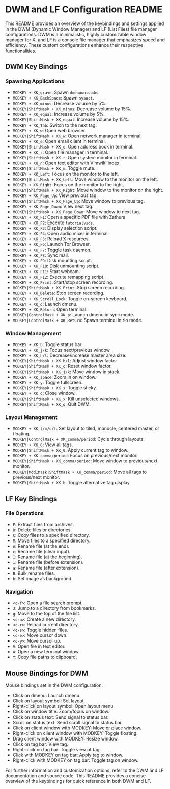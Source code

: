 # DWM and LF Configuration README

This README provides an overview of the keybindings and settings applied in the DWM (Dynamic Window Manager) and LF (List Files) file manager configurations. DWM is a minimalistic, highly customizable window manager for X, and LF is a console file manager that emphasizes speed and efficiency. These custom configurations enhance their respective functionalities.

## DWM Key Bindings

### Spawning Applications
- `MODKEY + XK_grave`: Spawn `dmenuunicode`.
- `MODKEY + XK_BackSpace`: Spawn `sysact`.
- `MODKEY + XK_minus`: Decrease volume by 5%.
- `MODKEY|ShiftMask + XK_minus`: Decrease volume by 15%.
- `MODKEY + XK_equal`: Increase volume by 5%.
- `MODKEY|ShiftMask + XK_equal`: Increase volume by 15%.
- `MODKEY + XK_Tab`: Switch to the next tag.
- `MODKEY + XK_w`: Open web browser.
- `MODKEY|ShiftMask + XK_w`: Open network manager in terminal.
- `MODKEY + XK_e`: Open email client in terminal.
- `MODKEY|ShiftMask + XK_e`: Open address book in terminal.
- `MODKEY + XK_r`: Open file manager in terminal.
- `MODKEY|ShiftMask + XK_r`: Open system monitor in terminal.
- `MODKEY + XK_n`: Open text editor with Vimwiki index.
- `MODKEY|ShiftMask + XK_m`: Toggle mute.
- `MODKEY + XK_Left`: Focus on the monitor to the left.
- `MODKEY|ShiftMask + XK_Left`: Move window to the monitor on the left.
- `MODKEY + XK_Right`: Focus on the monitor to the right.
- `MODKEY|ShiftMask + XK_Right`: Move window to the monitor on the right.
- `MODKEY + XK_Page_Up`: View previous tag.
- `MODKEY|ShiftMask + XK_Page_Up`: Move window to previous tag.
- `MODKEY + XK_Page_Down`: View next tag.
- `MODKEY|ShiftMask + XK_Page_Down`: Move window to next tag.
- `MODKEY + XK_F1`: Open a specific PDF file with Zathura.
- `MODKEY + XK_F2`: Execute `tutorialvids`.
- `MODKEY + XK_F3`: Display selection script.
- `MODKEY + XK_F4`: Open audio mixer in terminal.
- `MODKEY + XK_F5`: Reload X resources.
- `MODKEY + XK_F6`: Launch Tor Browser.
- `MODKEY + XK_F7`: Toggle task daemon.
- `MODKEY + XK_F8`: Sync mail.
- `MODKEY + XK_F9`: Disk mounting script.
- `MODKEY + XK_F10`: Disk unmounting script.
- `MODKEY + XK_F11`: Start webcam.
- `MODKEY + XK_F12`: Execute remapping script.
- `MODKEY + XK_Print`: Start/stop screen recording.
- `MODKEY|ShiftMask + XK_Print`: Stop screen recording.
- `MODKEY + XK_Delete`: Stop screen recording.
- `MODKEY + XK_Scroll_Lock`: Toggle on-screen keyboard.
- `MODKEY + XK_d`: Launch dmenu.
- `MODKEY + XK_Return`: Open terminal.
- `MODKEY|ControlMask + XK_p`: Launch dmenu in sync mode.
- `MODKEY|ControlMask + XK_Return`: Spawn terminal in rio mode.

### Window Management
- `MODKEY + XK_b`: Toggle status bar.
- `MODKEY + XK_j/k`: Focus next/previous window.
- `MODKEY + XK_h/l`: Decrease/increase master area size.
- `MODKEY|ShiftMask + XK_h/l`: Adjust window factor.
- `MODKEY|ShiftMask + XK_o`: Reset window factor.
- `MODKEY|ShiftMask + XK_j/k`: Move window in stack.
- `MODKEY + XK_space`: Zoom in on window.
- `MODKEY + XK_y`: Toggle fullscreen.
- `MODKEY|ShiftMask + XK_s`: Toggle sticky.
- `MODKEY + XK_q`: Close window.
- `MODKEY|ShiftMask + XK_x`: Kill unselected windows.
- `MODKEY|ShiftMask + XK_q`: Quit DWM.

### Layout Management
- `MODKEY + XK_t/m/c/f`: Set layout to tiled, monocle, centered master, or floating.
- `MODKEY|ControlMask + XK_comma/period`: Cycle through layouts.
- `MODKEY + XK_0`: View all tags.
- `MODKEY|ShiftMask + XK_0`: Apply current tag to window.
- `MODKEY + XK_comma/period`: Focus on previous/next monitor.
- `MODKEY|ShiftMask + XK_comma/period`: Move window to previous/next monitor.
- `MODKEY|Mod1Mask|ShiftMask + XK_comma/period`: Move all tags to previous/next monitor.
- `MODKEY|ShiftMask + XK_b`: Toggle alternative tag display.

## LF Key Bindings

### File Operations
- `E`: Extract files from archives.
- `D`: Delete files or directories.
- `C`: Copy files to a specified directory.
- `M`: Move files to a specified directory.
- `A`: Rename file (at the end).
- `c`: Rename file (clear input).
- `I`: Rename file (at the beginning).
- `i`: Rename file (before extension).
- `a`: Rename file (after extension).
- `B`: Bulk rename files.
- `b`: Set image as background.

### Navigation
- `<c-f>`: Open a file search prompt.
- `J`: Jump to a directory from bookmarks.
- `g`: Move to the top of the file list.
- `<c-n>`: Create a new directory.
- `<c-r>`: Reload current directory.
- `<c-s>`: Toggle hidden files.
- `<c-e>`: Move cursor down.
- `<c-y>`: Move cursor up.
- `V`: Open file in text editor.
- `W`: Open a new terminal window.
- `Y`: Copy file paths to clipboard.

## Mouse Bindings for DWM

Mouse bindings set in the DWM configuration:

- Click on dmenu: Launch dmenu.
- Click on layout symbol: Set layout.
- Right-click on layout symbol: Open layout menu.
- Click on window title: Zoom/focus on window.
- Click on status text: Send signal to status bar.
- Scroll on status text: Send scroll signal to status bar.
- Click on client window with MODKEY: Move or place window.
- Right-click on client window with MODKEY: Toggle floating.
- Drag client window with MODKEY: Resize window.
- Click on tag bar: View tag.
- Right-click on tag bar: Toggle view of tag.
- Click with MODKEY on tag bar: Apply tag to window.
- Right-click with MODKEY on tag bar: Toggle tag on window.

For further information and customization options, refer to the DWM and LF documentation and source code. This README provides a concise overview of the keybindings for quick reference in both DWM and LF.
